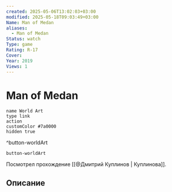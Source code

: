 ```yaml
---
created: 2025-05-06T13:02:03+03:00
modified: 2025-05-18T09:03:49+03:00
Name: Man of Medan
aliases:
  - Man of Medan
Status: watch
Type: game
Rating: R-17
Cover: 
Year: 2019
Views: 1
---
```


# Man of Medan




```button
name World Art
type link
action 
customColor #7a0000
hidden true
```
^button-worldArt



`button-worldArt`

Посмотрел прохождение [[@Дмитрий Куплинов | Куплинова]].

## Описание


